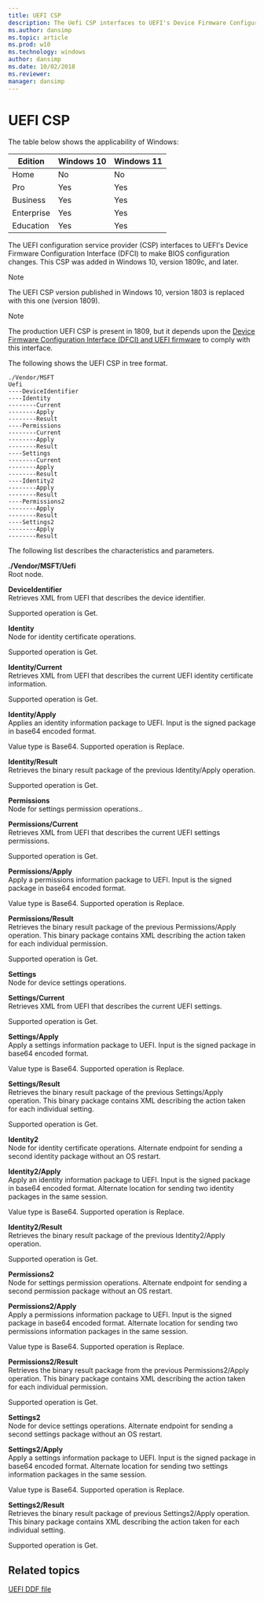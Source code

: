 ```yaml
---
title: UEFI CSP
description: The Uefi CSP interfaces to UEFI's Device Firmware Configuration Interface (DFCI) to make BIOS configuration changes.
ms.author: dansimp
ms.topic: article
ms.prod: w10
ms.technology: windows
author: dansimp
ms.date: 10/02/2018
ms.reviewer: 
manager: dansimp
---
```


# UEFI CSP

The table below shows the applicability of Windows:

|Edition|Windows 10|Windows 11|
|--- |--- |--- |
|Home|No|No|
|Pro|Yes|Yes|
|Business|Yes|Yes|
|Enterprise|Yes|Yes|
|Education|Yes|Yes|

The UEFI configuration service provider (CSP) interfaces to UEFI's Device Firmware Configuration Interface (DFCI) to make BIOS configuration changes. This CSP was added in Windows 10, version 1809c, and later.

> [!NOTE]
> The UEFI CSP version published in Windows 10, version 1803 is replaced with this one (version 1809).

> [!NOTE]
> The production UEFI CSP is present in 1809, but it depends upon the [Device Firmware Configuration Interface (DFCI) and UEFI firmware](https://microsoft.github.io/mu/dyn/mu_plus/DfciPkg/Docs/Dfci_Feature/) to comply with this interface.

The following shows the UEFI CSP in tree format.
```
./Vendor/MSFT
Uefi
----DeviceIdentifier
----Identity
--------Current
--------Apply
--------Result
----Permissions
--------Current
--------Apply
--------Result
----Settings
--------Current
--------Apply
--------Result
----Identity2
--------Apply
--------Result
----Permissions2
--------Apply
--------Result
----Settings2
--------Apply
--------Result
```
The following list describes the characteristics and parameters.

<a href="" id="uefi"></a>**./Vendor/MSFT/Uefi**  
Root node.

<a href="" id="deviceidentifier"></a>**DeviceIdentifier**  
Retrieves XML from UEFI that describes the device identifier.

Supported operation is Get.

<a href="" id="identity"></a>**Identity**  
Node for identity certificate operations.

Supported operation is Get.

<a href="" id="identity-current"></a>**Identity/Current**  
Retrieves XML from UEFI that describes the current UEFI identity certificate information.

Supported operation is Get.

<a href="" id="identity-apply"></a>**Identity/Apply**  
Applies an identity information package to UEFI. Input is the signed package in base64 encoded format.

Value type is Base64. Supported operation is Replace.

<a href="" id="identity-result"></a>**Identity/Result**  
Retrieves the binary result package of the previous Identity/Apply operation.

Supported operation is Get.

<a href="" id="permissions"></a>**Permissions**  
Node for settings permission operations..

<a href="" id="permissions-current"></a>**Permissions/Current**  
Retrieves XML from UEFI that describes the current UEFI settings permissions.

Supported operation is Get.

<a href="" id="permissions-apply"></a>**Permissions/Apply**  
Apply a permissions information package to UEFI. Input is the signed package in base64 encoded format.

Value type is Base64. Supported operation is Replace.

<a href="" id="permissions-result"></a>**Permissions/Result**  
Retrieves the binary result package of the previous Permissions/Apply operation. This binary package contains XML describing the action taken for each individual permission.

Supported operation is Get.

<a href="" id="settings"></a>**Settings**  
Node for device settings operations.

<a href="" id="settings-current"></a>**Settings/Current**  
Retrieves XML from UEFI that describes the current UEFI settings.

Supported operation is Get.

<a href="" id="settings-apply"></a>**Settings/Apply**  
Apply a settings information package to UEFI. Input is the signed package in base64 encoded format.

Value type is Base64. Supported operation is Replace.

<a href="" id="settings-result"></a>**Settings/Result**  
Retrieves the binary result package of the previous Settings/Apply operation. This binary package contains XML describing the action taken for each individual setting.

Supported operation is Get.

<a href="" id="identity2"></a>**Identity2**  
Node for identity certificate operations. Alternate endpoint for sending a second identity package without an OS restart.

<a href="" id="identity2-apply"></a>**Identity2/Apply**  
Apply an identity information package to UEFI. Input is the signed package in base64 encoded format. Alternate location for sending two identity packages in the same session.

Value type is Base64. Supported operation is Replace.

<a href="" id="identity2-result"></a>**Identity2/Result**  
Retrieves the binary result package of the previous Identity2/Apply operation.

Supported operation is Get.

<a href="" id="permissions2"></a>**Permissions2**  
Node for settings permission operations. Alternate endpoint for sending a second permission package without an OS restart.

<a href="" id="permissions2-apply"></a>**Permissions2/Apply**  
Apply a permissions information package to UEFI. Input is the signed package in base64 encoded format. Alternate location for sending two permissions information packages in the same session.

Value type is Base64. Supported operation is Replace.

<a href="" id="permissions2-result"></a>**Permissions2/Result**  
Retrieves the binary result package from the previous Permissions2/Apply operation. This binary package contains XML describing the action taken for each individual permission.

Supported operation is Get.

<a href="" id="settings2"></a>**Settings2**  
Node for device settings operations. Alternate endpoint for sending a second settings package without an OS restart.

<a href="" id="settings2-apply"></a>**Settings2/Apply**  
Apply a settings information package to UEFI. Input is the signed package in base64 encoded format. Alternate location for sending two settings information packages in the same session.

Value type is Base64. Supported operation is Replace.

<a href="" id="settings2-result"></a>**Settings2/Result**  
Retrieves the binary result package of previous Settings2/Apply operation. This binary package contains XML describing the action taken for each individual setting.

Supported operation is Get.


## Related topics

[UEFI DDF file](./uefi-ddf.md)
